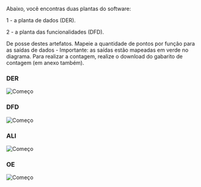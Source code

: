 Abaixo, você encontras duas plantas do software:

1 - a planta de dados (DER).

2 - a planta das funcionalidades (DFD).

De posse destes artefatos. Mapeie a quantidade de pontos por função para as saídas de dados - Importante: as saídas estão mapeadas em verde no diagrama.
Para realizar a contagem, realize o download do gabarito de contagem (em anexo também).

### DER
![Começo](https://github.com/AlexDeSaran/Estimativas-Metricas-Software/blob/main/Atividades_Desenvolvidas/Atividade_08/DER.png)


### DFD
![Começo](https://github.com/AlexDeSaran/Estimativas-Metricas-Software/blob/main/Atividades_Desenvolvidas/Atividade_08/DFD.png)


### ALI
![Começo](https://github.com/AlexDeSaran/Estimativas-Metricas-Software/blob/main/Atividades_Desenvolvidas/Atividade_08/ALI.png)


### OE
![Começo](https://github.com/AlexDeSaran/Estimativas-Metricas-Software/blob/main/Atividades_Desenvolvidas/Atividade_08/OEpng.png)
